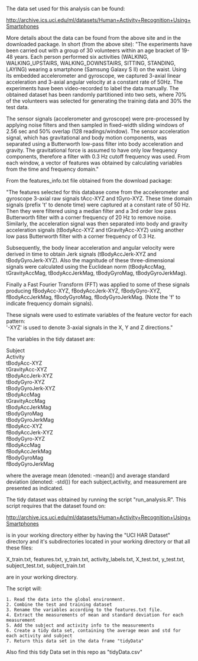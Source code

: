 The data set used for this analysis can be found:

http://archive.ics.uci.edu/ml/datasets/Human+Activity+Recognition+Using+Smartphones 

More details about the data can be found from the above site and in the downloaded package. In short (from the above site):
"The experiments have been carried out with a group of 30 volunteers within an age bracket of 19-48 years. Each person performed six activities (WALKING, WALKING_UPSTAIRS, WALKING_DOWNSTAIRS, SITTING, STANDING, LAYING) wearing a smartphone (Samsung Galaxy S II) on the waist. Using its embedded accelerometer and gyroscope, we captured 3-axial linear acceleration and 3-axial angular velocity at a constant rate of 50Hz. The experiments have been video-recorded to label the data manually. The obtained dataset has been randomly partitioned into two sets, where 70% of the volunteers was selected for generating the training data and 30% the test data. 

The sensor signals (accelerometer and gyroscope) were pre-processed by applying noise filters and then sampled in fixed-width sliding windows of 2.56 sec and 50% overlap (128 readings/window). The sensor acceleration signal, which has gravitational and body motion components, was separated using a Butterworth low-pass filter into body acceleration and gravity. The gravitational force is assumed to have only low frequency components, therefore a filter with 0.3 Hz cutoff frequency was used. From each window, a vector of features was obtained by calculating variables from the time and frequency domain."

From the features_info.txt file obtained from the download package:

"The features selected for this database come from the accelerometer and gyroscope 3-axial raw signals tAcc-XYZ and tGyro-XYZ. These time domain signals (prefix 't' to denote time) were captured at a constant rate of 50 Hz. Then they were filtered using a median filter and a 3rd order low pass Butterworth filter with a corner frequency of 20 Hz to remove noise. Similarly, the acceleration signal was then separated into body and gravity acceleration signals (tBodyAcc-XYZ and tGravityAcc-XYZ) using another low pass Butterworth filter with a corner frequency of 0.3 Hz. 

Subsequently, the body linear acceleration and angular velocity were derived in time to obtain Jerk signals (tBodyAccJerk-XYZ and tBodyGyroJerk-XYZ). Also the magnitude of these three-dimensional signals were calculated using the Euclidean norm (tBodyAccMag, tGravityAccMag, tBodyAccJerkMag, tBodyGyroMag, tBodyGyroJerkMag). 

Finally a Fast Fourier Transform (FFT) was applied to some of these signals producing fBodyAcc-XYZ, fBodyAccJerk-XYZ, fBodyGyro-XYZ, fBodyAccJerkMag, fBodyGyroMag, fBodyGyroJerkMag. (Note the 'f' to indicate frequency domain signals). 

These signals were used to estimate variables of the feature vector for each pattern:  
'-XYZ' is used to denote 3-axial signals in the X, Y and Z directions."

The variables in the tidy dataset are:

Subject  
Activity  
tBodyAcc-XYZ  
tGravityAcc-XYZ  
tBodyAccJerk-XYZ  
tBodyGyro-XYZ  
tBodyGyroJerk-XYZ  
tBodyAccMag  
tGravityAccMag  
tBodyAccJerkMag  
tBodyGyroMag  
tBodyGyroJerkMag  
fBodyAcc-XYZ  
fBodyAccJerk-XYZ  
fBodyGyro-XYZ  
fBodyAccMag  
fBodyAccJerkMag  
fBodyGyroMag  
fBodyGyroJerkMag  

where the average mean (denoted: -mean()) and average standard deviation (denoted: -std()) for each subject,activity, and measurement are presented as indicated.

The tidy dataset was obtained by running the script "run_analysis.R". This script requires that the dataset found on:

http://archive.ics.uci.edu/ml/datasets/Human+Activity+Recognition+Using+Smartphones 

is in your working directory either by having the "UCI HAR Dataset" directory and it's subdirectories located in your working directory or that all these files:

X_train.txt, features.txt, y_train.txt, activity_labels.txt, X_test.txt, y_test.txt, subject_test.txt, subject_train.txt

are in your working directory.

The script will:

	1. Read the data into the global environment.
	2. Combine the test and training dataset
	3. Rename the variables according to the features.txt file.
	4. Extract the measurements of mean and standard deviation for each measurement
	5. Add the subject and activity info to the measurements
	6. Create a tidy data set, containing the average mean and std for each activity and subject
	7. Return this data set in the data frame "tidyData"

Also find this tidy Data set in this repo as "tidyData.csv"
